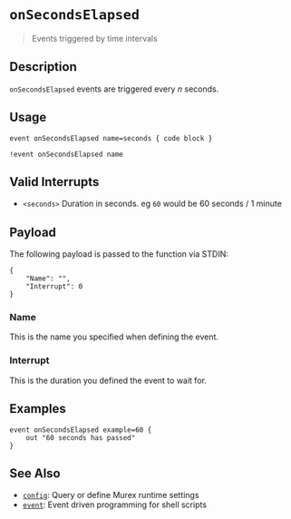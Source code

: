 # `onSecondsElapsed`

> Events triggered by time intervals

## Description

`onSecondsElapsed` events are triggered every _n_ seconds.

## Usage

```
event onSecondsElapsed name=seconds { code block }

!event onSecondsElapsed name
```

## Valid Interrupts

* `<seconds>`
    Duration in seconds. eg `60` would be 60 seconds / 1 minute

## Payload

The following payload is passed to the function via STDIN:

```
{
    "Name": "",
    "Interrupt": 0
}
```

### Name

This is the name you specified when defining the event.

### Interrupt

This is the duration you defined the event to wait for.

## Examples

```
event onSecondsElapsed example=60 {
    out "60 seconds has passed"
}
```

## See Also

* [`config`](../commands/config.md):
  Query or define Murex runtime settings
* [`event`](../commands/event.md):
  Event driven programming for shell scripts